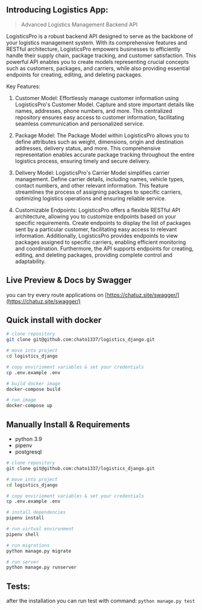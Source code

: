 ## Introducing Logistics App: 

>Advanced Logistics Management Backend API

LogisticsPro is a robust backend API designed to serve as the backbone of your logistics management system. With its comprehensive features and RESTful architecture, LogisticsPro empowers businesses to efficiently handle their supply chain, package tracking, and customer satisfaction. This powerful API enables you to create models representing crucial concepts such as customers, packages, and carriers, while also providing essential endpoints for creating, editing, and deleting packages.

Key Features:

1.  Customer Model: Effortlessly manage customer information using LogisticsPro's Customer Model. Capture and store important details like names, addresses, phone numbers, and more. This centralized repository ensures easy access to customer information, facilitating seamless communication and personalized service.
    
2.  Package Model: The Package Model within LogisticsPro allows you to define attributes such as weight, dimensions, origin and destination addresses, delivery status, and more. This comprehensive representation enables accurate package tracking throughout the entire logistics process, ensuring timely and secure delivery.
    
3.  Delivery Model: LogisticsPro's Carrier Model simplifies carrier management. Define carrier details, including names, vehicle types, contact numbers, and other relevant information. This feature streamlines the process of assigning packages to specific carriers, optimizing logistics operations and ensuring reliable service.
    
4.  Customizable Endpoints: LogisticsPro offers a flexible RESTful API architecture, allowing you to customize endpoints based on your specific requirements. Create endpoints to display the list of packages sent by a particular customer, facilitating easy access to relevant information. Additionally, LogisticsPro provides endpoints to view packages assigned to specific carriers, enabling efficient monitoring and coordination. Furthermore, the API supports endpoints for creating, editing, and deleting packages, providing complete control and adaptability.

## Live Preview & Docs by Swagger

you can try every route applications on [https://chatuz.site/swagger/](https://chatuz.site/swagger/)

## Quick install with docker

```bash
# clone repository
git clone git@github.com:chato1337/logistics_django.git

# move into project
cd logistics_django

# copy envirioment variables & set your credentials
cp .env.example .env

# build docker image
docker-compose build

# run image
docker-compose up
```

## Manually Install & Requirements

- python 3.9
- pipenv
- postgresql

```bash
# clone repository
git clone git@github.com:chato1337/logistics_django.git

# move into project
cd logistics_django

# copy envirioment variables & set your credentials
cp .env.example .env

# install dependencies
pipenv install

# run virtual environment
pipenv shell

# run migrations
python manage.py migrate

# run server
python manage.py runserver
```

##  Tests:

after the installation you can run test with command: `python manage.py test`